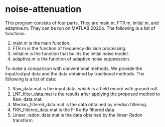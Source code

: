 # noise-attenuation
This program consists of four parts. They are main.m, FTR.m, initial.m, and adaptive.m. They can be run on MATLAB 2020b.
The following is a list of functions:
1. main.m is the main function.
2. FTR.m is the function of frequency division processing.
3. initial.m is the function that builds the initial noise model.
4. adaptive.m is the function of adaptive noise suppression.

To make a comparison with conventional methods, We provide the input/output data and the data obtained by traditional methods. 
The following is a list of data:
1. Raw_data.mat is the input data, which is a field record with ground roll.
2. LNF_filter_data.mat is the results after applying the proposed method to Raw_data.mat.
3. Median_filtered_data.mat is the data obtained by median filtering.
4. FKK_filtered_data.mat is the F-Kx-Ky filtered data.
5. Linear_radon_data.mat is the data obtained by the linear Radon transform.
